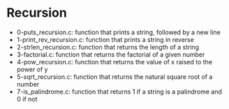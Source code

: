 # Recursion
* 0-puts_recursion.c: function that prints a string, followed by a new line
* 1-print_rev_recursion.c: function that prints a string in reverse
* 2-strlen_recursion.c: function that returns the length of a string
* 3-factorial.c: function that returns the factorial of a given number
* 4-pow_recursion.c: function that returns the value of x raised to the power of y
* 5-sqrt_recursion.c: function that returns the natural square root of a number
* 7-is_palindrome.c: function that returns 1 if a string is a palindrome and 0 if not

